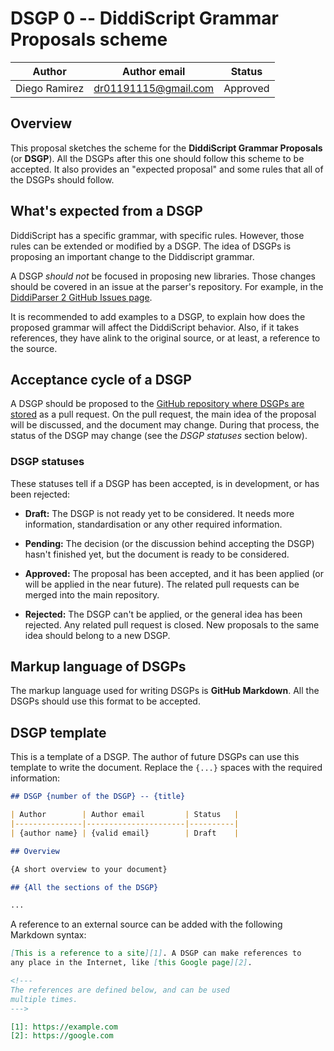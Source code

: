 # DSGP 0 -- DiddiScript Grammar Proposals scheme

| Author        | Author email         | Status   |
|---------------|----------------------|----------|
| Diego Ramirez | dr01191115@gmail.com | Approved |

## Overview

This proposal sketches the scheme for the **DiddiScript Grammar Proposals**
(or **DSGP**). All the DSGPs after this one should follow this scheme to be
accepted. It also provides an "expected proposal" and some rules that all of
the DSGPs should follow.

## What's expected from a DSGP

DiddiScript has a specific grammar, with specific rules. However, those
rules can be extended or modified by a DSGP. The idea of DSGPs is
proposing an important change to the Diddiscript grammar.

A DSGP _should not_ be focused in proposing new libraries. Those
changes should be covered in an issue at the parser's repository.
For example, in the [DiddiParser 2 GitHub Issues page][1]. 

It is recommended to add examples to a DSGP, to explain how does the
proposed grammar will affect the DiddiScript behavior. Also, if it takes
references, they have alink to the original source, or at least, a reference
to the source.

## Acceptance cycle of a DSGP

A DSGP should be proposed to the [GitHub repository where DSGPs are stored][2] as
a pull request. On the pull request, the main idea of the proposal will
be discussed, and the document may change. During that process, the status of the
DSGP may change (see the _DSGP statuses_ section below).

### DSGP statuses

These statuses tell if a DSGP has been accepted, is in development, or has been
rejected:

- **Draft:** The DSGP is not ready yet to be considered. It needs more information, standardisation
or any other required information.

- **Pending:** The decision (or the discussion behind accepting the DSGP) hasn't finished yet,
but the document is ready to be considered.

- **Approved:** The proposal has been accepted, and it has been applied (or will be applied in the
near future). The related pull requests can be merged into the main repository.

- **Rejected:** The DSGP can't be applied, or the general idea has been rejected. Any related pull
request is closed. New proposals to the same idea should belong to a new DSGP.

## Markup language of DSGPs

The markup language used for writing DSGPs is **GitHub Markdown**. All the
DSGPs should use this format to be accepted.

## DSGP template

This is a template of a DSGP. The author of future DSGPs can use this template to
write the document. Replace the `{...}` spaces with the required information:

```markdown
## DSGP {number of the DSGP} -- {title}

| Author        | Author email         | Status   |
|---------------|----------------------|----------|
| {author name} | {valid email}        | Draft    |

## Overview

{A short overview to your document}

## {All the sections of the DSGP}

...
```

A reference to an external source can be added with the following Markdown syntax:

```markdown
[This is a reference to a site][1]. A DSGP can make references to
any place in the Internet, like [this Google page][2].

<!---
The references are defined below, and can be used
multiple times.
--->

[1]: https://example.com
[2]: https://google.com
```

<!--- References --->

[1]: https://github.com/DiddiLeija/diddiparser2/issues
[2]: https://github.com/DiddiLeija/diddiparser2/tree/main/dsgp
